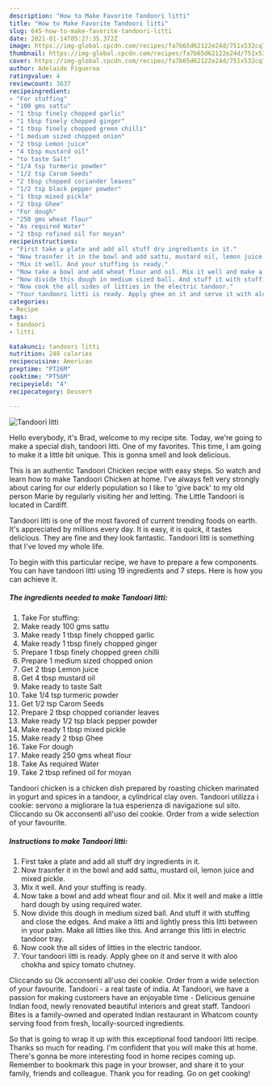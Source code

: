 ```yaml
---
description: "How to Make Favorite Tandoori litti"
title: "How to Make Favorite Tandoori litti"
slug: 645-how-to-make-favorite-tandoori-litti
date: 2021-01-14T05:27:35.372Z
image: https://img-global.cpcdn.com/recipes/fa7b65d62122e24d/751x532cq70/tandoori-litti-recipe-main-photo.jpg
thumbnail: https://img-global.cpcdn.com/recipes/fa7b65d62122e24d/751x532cq70/tandoori-litti-recipe-main-photo.jpg
cover: https://img-global.cpcdn.com/recipes/fa7b65d62122e24d/751x532cq70/tandoori-litti-recipe-main-photo.jpg
author: Adelaide Figueroa
ratingvalue: 4
reviewcount: 3637
recipeingredient:
- "For stuffing"
- "100 gms sattu"
- "1 tbsp finely chopped garlic"
- "1 tbsp finely chopped ginger"
- "1 tbsp finely chopped green chilli"
- "1 medium sized chopped onion"
- "2 tbsp Lemon juice"
- "4 tbsp mustard oil"
- "to taste Salt"
- "1/4 tsp turmeric powder"
- "1/2 tsp Carom Seeds"
- "2 tbsp chopped coriander leaves"
- "1/2 tsp black pepper powder"
- "1 tbsp mixed pickle"
- "2 tbsp Ghee"
- "For dough"
- "250 gms wheat flour"
- "As required Water"
- "2 tbsp refined oil for moyan"
recipeinstructions:
- "First take a plate and add all stuff dry ingredients in it."
- "Now trasnfer it in the bowl and add sattu, mustard oil, lemon juice and mixed pickle."
- "Mix it well. And your stuffing is ready."
- "Now take a bowl and add wheat flour and oil. Mix it well and make a little hard dough by using required water."
- "Now divide this dough in medium sized ball. And stuff it with stuffing and close the edges. And make a litti and lightly press this litti between in your palm. Make all litties like this. And arrange this litti in electric tandoor tray."
- "Now cook the all sides of litties in the electric tandoor."
- "Your tandoori litti is ready. Apply ghee on it and serve it with aloo chokha and spicy tomato chutney."
categories:
- Recipe
tags:
- tandoori
- litti

katakunci: tandoori litti 
nutrition: 249 calories
recipecuisine: American
preptime: "PT26M"
cooktime: "PT56M"
recipeyield: "4"
recipecategory: Dessert

---
```



![Tandoori litti](https://img-global.cpcdn.com/recipes/fa7b65d62122e24d/751x532cq70/tandoori-litti-recipe-main-photo.jpg)

Hello everybody, it's Brad, welcome to my recipe site. Today, we're going to make a special dish, tandoori litti. One of my favorites. This time, I am going to make it a little bit unique. This is gonna smell and look delicious.

This is an authentic Tandoori Chicken recipe with easy steps. So watch and learn how to make Tandoori Chicken at home. I&#39;ve always felt very strongly about caring for our elderly population so I like to &#39;give back&#39; to my old person Marie by regularly visiting her and letting. The Little Tandoori is located in Cardiff.

Tandoori litti is one of the most favored of current trending foods on earth. It's appreciated by millions every day. It is easy, it is quick, it tastes delicious. They are fine and they look fantastic. Tandoori litti is something that I've loved my whole life.


To begin with this particular recipe, we have to prepare a few components. You can have tandoori litti using 19 ingredients and 7 steps. Here is how you can achieve it.

<!--inarticleads1-->

##### The ingredients needed to make Tandoori litti:

1. Take For stuffing:
1. Make ready 100 gms sattu
1. Make ready 1 tbsp finely chopped garlic
1. Make ready 1 tbsp finely chopped ginger
1. Prepare 1 tbsp finely chopped green chilli
1. Prepare 1 medium sized chopped onion
1. Get 2 tbsp Lemon juice
1. Get 4 tbsp mustard oil
1. Make ready to taste Salt
1. Take 1/4 tsp turmeric powder
1. Get 1/2 tsp Carom Seeds
1. Prepare 2 tbsp chopped coriander leaves
1. Make ready 1/2 tsp black pepper powder
1. Make ready 1 tbsp mixed pickle
1. Make ready 2 tbsp Ghee
1. Take For dough
1. Make ready 250 gms wheat flour
1. Take As required Water
1. Take 2 tbsp refined oil for moyan


Tandoori chicken is a chicken dish prepared by roasting chicken marinated in yogurt and spices in a tandoor, a cylindrical clay oven. Tandoori utilizza i cookie: servono a migliorare la tua esperienza di navigazione sul sito. Cliccando su Ok acconsenti all&#39;uso dei cookie. Order from a wide selection of your favourite. 

<!--inarticleads2-->

##### Instructions to make Tandoori litti:

1. First take a plate and add all stuff dry ingredients in it.
1. Now trasnfer it in the bowl and add sattu, mustard oil, lemon juice and mixed pickle.
1. Mix it well. And your stuffing is ready.
1. Now take a bowl and add wheat flour and oil. Mix it well and make a little hard dough by using required water.
1. Now divide this dough in medium sized ball. And stuff it with stuffing and close the edges. And make a litti and lightly press this litti between in your palm. Make all litties like this. And arrange this litti in electric tandoor tray.
1. Now cook the all sides of litties in the electric tandoor.
1. Your tandoori litti is ready. Apply ghee on it and serve it with aloo chokha and spicy tomato chutney.


Cliccando su Ok acconsenti all&#39;uso dei cookie. Order from a wide selection of your favourite. Tandoori - a real taste of india. At Tandoori, we have a passion for making customers have an enjoyable time - Delicious genuine Indian food, newly renovated beautiful interiors and great staff. Tandoori Bites is a family-owned and operated Indian restaurant in Whatcom county serving food from fresh, locally-sourced ingredients. 

So that is going to wrap it up with this exceptional food tandoori litti recipe. Thanks so much for reading. I'm confident that you will make this at home. There's gonna be more interesting food in home recipes coming up. Remember to bookmark this page in your browser, and share it to your family, friends and colleague. Thank you for reading. Go on get cooking!
